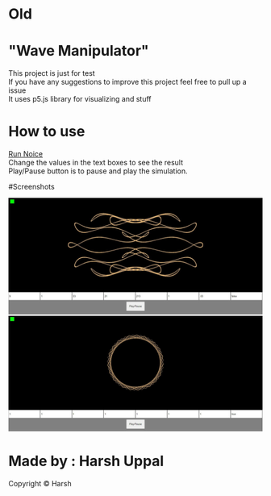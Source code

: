 # Old
# "Wave Manipulator"

This project is just for test<br>
If you have any suggestions to improve this project feel free to pull up a issue<br>
It uses p5.js library for visualizing and stuff<br>

# How to use
<a href ="https://harsh-uppal.github.io/Noice">Run Noice</a><br>
Change the values in the text boxes to see the result<br>
Play/Pause button is to pause and play the simulation.<br>

#Screenshots

<img src="./SharedScreenshot.jpg"/><br>
<img src="./SharedScreenshot1.jpg"/><br>

# Made by : Harsh Uppal
Copyright © Harsh
